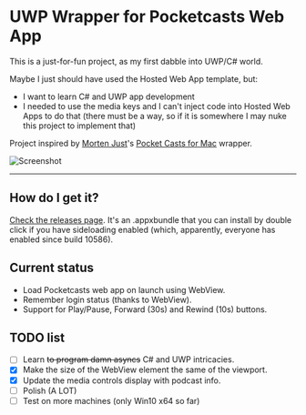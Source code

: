 # UWP Wrapper for Pocketcasts Web App

This is a just-for-fun project, as my first dabble into UWP/C# world.

Maybe I just should have used the Hosted Web App template, but:
* I want to learn C# and UWP app development
* I needed to use the media keys and I can't inject code into Hosted Web Apps to do that (there must be a way, so if it is somewhere I may nuke this project to implement that)

Project inspired by [Morten Just](http://mortenjust.com/)'s [Pocket Casts for Mac](https://github.com/mortenjust/PocketCastsOSX) wrapper.

![Screenshot](https://raw.githubusercontent.com/gvescu/pocketcasts-uwp-wrapper/master/images/screenshot.png)

---

## How do I get it?
[Check the releases page](https://github.com/gvescu/pocketcasts-uwp-wrapper/releases). It's an .appxbundle that you can install by double click if you have sideloading enabled (which, apparently, everyone has enabled since build 10586).

## Current status
- Load Pocketcasts web app on launch using WebView.
- Remember login status (thanks to WebView).
- Support for Play/Pause, Forward (30s) and Rewind (10s) buttons.


## TODO list
- [ ] Learn ~~to program damn asyncs~~ C# and UWP intricacies.
- [x] Make the size of the WebView element the same of the viewport.
- [x] Update the media controls display with podcast info.
- [ ] Polish (A LOT)
- [ ] Test on more machines (only Win10 x64 so far)
